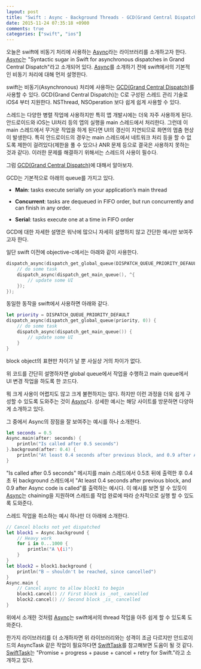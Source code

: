 ```yaml
---
layout: post
title: "Swift : Async - Background Threads - GCD(Grand Central Dispatch)"
date: 2015-11-24 07:35:18 +0900
comments: true
categories: ["swift", "ios"]
---
```

오늘은 swift에 비동기 처리에 사용하는 [Async](https://github.com/duemunk/Async)라는 라이브러리를 소개하고자 한다. [Async](https://github.com/duemunk/Async)는 "Syntactic sugar in Swift for asynchronous dispatches in Grand Central Dispatch"라고 소개되어 있다. [Async](https://github.com/duemunk/Async)를 소개하기 전에 swift에서의 기본적인 비동기 처리에 대해 먼저 설명한다.

swift는 비동기(Asynchronous) 처리에 사용하는 [GCD(Grand Central Dispatch)](https://developer.apple.com/library/ios/documentation/Performance/Reference/GCD_libdispatch_Ref/)를 사용할 수 있다. GCD(Grand Central Dispatch)는 C로 구성된 스레드 관리 기술로 iOS4 부터 지원한다. NSThread, NSOperation 보다 쉽게 쉽게 사용할 수 있다.

스레드는 다양한 병렬 작업에 사용하지만 특히 앱 개발시에는 더욱 자주 사용하게 된다. 안드로이드와 iOS는 UI처리 등의 앱의 실행을 main 스레드에서 처리한다. 그런데 이 main 스레드에서 무거운 작업을 하게 된다면 UI의 갱신이 지연되므로 화면의 멈춤 현상이 발생한다. 특히 안드로이드의 경우는 main 스레드에서 네트워크 처리 등을 할 수 없도록 제한이 걸려있다(제한을 풀 수 있으나 ANR 문제 등으로 결국은 사용하지 못하는 것과 같다). 이러한 문제를 해결하기 위해서는 스레드의 사용이 필수다.

그럼 [GCD(Grand Central Dispatch)](https://developer.apple.com/library/ios/documentation/Performance/Reference/GCD_libdispatch_Ref/)에 대해서 알아보자.

GCD는 기본적으로 아래의 queue를 가지고 있다.

* **Main**: tasks execute serially on your application’s main thread

* **Concurrent**: tasks are dequeued in FIFO order, but run concurrently and can finish in any order.

* **Serial**: tasks execute one at a time in FIFO order

GCD에 대한 자세한 설명은 워낙에 많으니 자세히 설명하지 않고 간단한 예시만 보여주고자 한다.

일단 swift 이전에 objective-c에서는 아래와 같이 사용한다.

```objective-c
dispatch_async(dispatch_get_global_queue(DISPATCH_QUEUE_PRIORITY_DEFAULT, 0), ^{
	// do some task
	dispatch_async(dispatch_get_main_queue(), ^{
		// update some UI
	});
});
```

동일한 동작을 swift에서 사용하면 아래와 같다.

```swift
let priority = DISPATCH_QUEUE_PRIORITY_DEFAULT
dispatch_async(dispatch_get_global_queue(priority, 0)) {
	// do some task
	dispatch_async(dispatch_get_main_queue()) {
		// update some UI
	}
}
```

block object의 표현만 차이가 날 뿐 사실상 거의 차이가 없다.

위 코드를 간단히 설명하자면 global queue에서 작업을 수행하고 main queue에서 UI 변경 작업을 하도록 한 코드다.

뭐 크게 사용이 어렵지도 않고 크게 불편하지는 않다. 하지만 이런 과정을 더욱 쉽게 구성할 수 있도록 도와주는 것이 [Async](https://github.com/duemunk/Async)다. 상세한 예시는 해당 사이트를 방문하면 다양하게 소개하고 있다.

그 중에서 Async의 장점을 잘 보여주는 예시를 하나 소개한다.

```swift
let seconds = 0.5
Async.main(after: seconds) {
    println("Is called after 0.5 seconds")
}.background(after: 0.4) {
    println("At least 0.4 seconds after previous block, and 0.9 after Async code is called")
}
```

"Is called after 0.5 seconds" 메시지를 main 스레드에서 0.5초 뒤에 출력한 후 0.4초 뒤 background 스레드에서 "At least 0.4 seconds after previous block, and 0.9 after Async code is called"를 출력하는 예시다. 이 예시를 보면 알 수 있듯이 [Async](https://github.com/duemunk/Async)는 chaining을 지원하며 스레드를 작업 완료에 따라 순차적으로 실행 할 수 있도록 도와준다.

스레드 작업을 취소하는 예시 하나만 더 아래에 소개한다.

```swift
// Cancel blocks not yet dispatched
let block1 = Async.background {
    // Heavy work
    for i in 0...1000 {
        println("A \(i)")
    }
}
let block2 = block1.background {
    println("B – shouldn't be reached, since cancelled")
}
Async.main {
    // Cancel async to allow block1 to begin
    block1.cancel() // First block is _not_ cancelled
    block2.cancel() // Second block _is_ cancelled
}
```

위에서 소개한 것처럼 [Async](https://github.com/duemunk/Async)는 swift에서의 thread 작업을 아주 쉽게 할 수 있도록 도와준다.

한가지 라이브러리를 더 소개하자면 위 라이브러리와는 성격이 조금 다르지만 안드로이드의 AsyncTask 같은 작업이 필요하다면 [SwiftTask](https://github.com/ReactKit/SwiftTask)를 참고해보면 도움이 될 것 같다. [SwiftTask](https://github.com/ReactKit/SwiftTask)는 "Promise + progress + pause + cancel + retry for Swift."라고 소개하고 있다.
